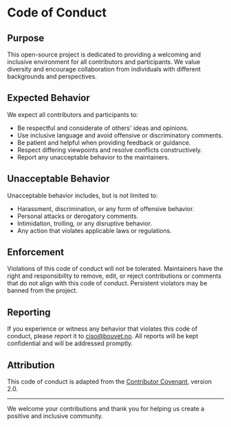 # Code of Conduct

## Purpose

This open-source project is dedicated to providing a welcoming and inclusive environment for all contributors and participants. We value diversity and encourage collaboration from individuals with different backgrounds and perspectives.

## Expected Behavior

We expect all contributors and participants to:

- Be respectful and considerate of others' ideas and opinions.
- Use inclusive language and avoid offensive or discriminatory comments.
- Be patient and helpful when providing feedback or guidance.
- Respect differing viewpoints and resolve conflicts constructively.
- Report any unacceptable behavior to the maintainers.

## Unacceptable Behavior

Unacceptable behavior includes, but is not limited to:

- Harassment, discrimination, or any form of offensive behavior.
- Personal attacks or derogatory comments.
- Intimidation, trolling, or any disruptive behavior.
- Any action that violates applicable laws or regulations.

## Enforcement

Violations of this code of conduct will not be tolerated. Maintainers have the right and responsibility to remove, edit, or reject contributions or comments that do not align with this code of conduct. Persistent violators may be banned from the project.

## Reporting

If you experience or witness any behavior that violates this code of conduct, please report it to ciso@bouvet.no. All reports will be kept confidential and will be addressed promptly.

## Attribution

This code of conduct is adapted from the [Contributor Covenant](https://www.contributor-covenant.org/version/2/0/code_of_conduct/), version 2.0.

---

We welcome your contributions and thank you for helping us create a positive and inclusive community.